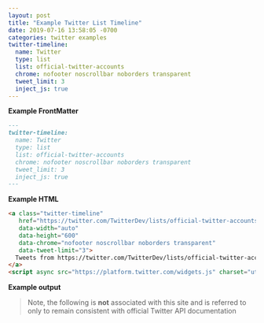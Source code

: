 ```yaml
---
layout: post
title: "Example Twitter List Timeline"
date: 2019-07-16 13:58:05 -0700
categories: twitter examples
twitter-timeline:
  name: Twitter
  type: list
  list: official-twitter-accounts
  chrome: nofooter noscrollbar noborders transparent
  tweet_limit: 3
  inject_js: true
---
```



**Example FrontMatter**


```MarkDown
---
twitter-timeline:
  name: Twitter
  type: list
  list: official-twitter-accounts
  chrome: nofooter noscrollbar noborders transparent
  tweet_limit: 3
  inject_js: true
---
```


**Example HTML**


```HTML
<a class="twitter-timeline"
   href="https://twitter.com/TwitterDev/lists/official-twitter-accounts"
   data-width="auto"
   data-height="600"
   data-chrome="nofooter noscrollbar noborders transparent"
   data-tweet-limit="3">
  Tweets from https://twitter.com/TwitterDev/lists/official-twitter-accts
</a>
<script async src="https://platform.twitter.com/widgets.js" charset="utf-8"></script>
```


**Example output**


> Note, the following is **not** associated with this site and is referred to only to remain consistent with official Twitter API documentation
